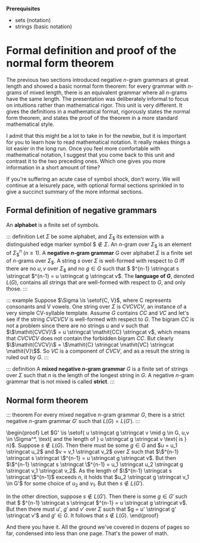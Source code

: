 **Prerequisites**

- sets (notation)
- strings (basic notation)

# Formal definition and proof of the normal form theorem

The previous two sections introduced negative $n$-gram grammars at great length and showed a basic normal form theorem: for every grammar with $n$-grams of mixed length, there is an equivalent grammar where all $n$-grams have the same length.
The presentation was deliberately informal to focus on intuitions rather than mathematical rigor.
This unit is very different.
It gives the definitions in a mathematical format, rigorously states the normal form theorem, and states the proof of the theorem in a more standard mathematical style.

I admit that this might be a lot to take in for the newbie, but it is important for you to learn how to read mathematical notation.
It really makes things a lot easier in the long run.
Once you feel more comfortable with mathematical notation, I suggest that you come back to this unit and contrast it to the two preceding ones.
Which one gives you more information in a short amount of time?

If you're suffering an acute case of symbol shock, don't worry.
We will continue at a leisurely pace, with optional formal sections sprinkled in to give a succinct summary of the more informal sections.

## Formal definition of negative grammars

An **alphabet** is a finite set of symbols.

::: definition
Let $\Sigma$ be some alphabet, and $\Sigma_\$$ its extension with a distinguished edge marker symbol $\$ \notin \Sigma$.
An $n$-gram over $\Sigma_\$$ is an element of $\Sigma_\$^n$ ($n \geq 1$).
A **negative $n$-gram grammar** $G$ over alphabet $\Sigma$ is a finite set of $n$-grams over $\Sigma_\$$.
A string $s$ over $\Sigma$ is well-formed with respect to $G$ iff there are no $u, v$ over $\Sigma_\$$ and no $g \in G$ such that
$ \$^{n-1} \stringcat s \stringcat \$^{n-1} = u \stringcat g \stringcat v$.
The **language of $G$**, denoted $L(G)$, contains all strings that are well-formed with respect to $G$, and only those.
:::

::: example
Suppose $\Sigma \is \setof{C, V}$, where C represents consonants and V vowels.
One string over $\Sigma$ is $\mathit{CVCVCV}$, an instance of a very simple CV-syllable template.
Assume $G$ contains $\mathit{CC}$ and $\mathit{VC}$ and let's see if the string $\mathit{CVCVCV}$ is well-formed with respect to $G$.
The bigram $\mathit{CC}$ is not a problem since there are no strings $u$ and $v$ such that $\$\mathit{CVCV}\$ = u \stringcat \mathit{CC} \stringcat v$, which means that $\mathit{CVCVCV}$ does not contain the forbidden bigram $\mathit{CC}$.
But clearly $\$\mathit{CVCV}\$ = \$\mathit{C} \stringcat \mathit{VC} \stringcat \mathit{V}\$$.
So $\mathit{VC}$ is a component of $\mathit{CVCV}$, and as a result the string is ruled out by $G$.
:::

::: definition
A **mixed negative $n$-gram grammar** $G$ is a finite set of strings over $\Sigma$ such that $n$ is the length of the longest string in $G$.
A negative $n$-gram grammar that is not mixed is called **strict**.
:::

## Normal form theorem

::: theorem
For every mixed negative $n$-gram grammar $G$, there is a strict negative $n$-gram grammar $G'$ such that $L(G) = L(G')$.
:::

\begin{proof}
Let $G' \is \setof{ u \stringcat g \stringcat v \mid g \in G, u,v \in \Sigma^*, \text{ and the length of } u \stringcat g \stringcat v \text{ is } n}$.
Suppose $s \notin L(G)$.
Then there must be some $g \in G$ and $u = u_1 \stringcat u_2$ and $v = v_1 \stringcat v_2$ over $\Sigma$ such that $\$^{n-1} \stringcat s \stringcat \$^{n-1} = u \stringcat g \stringcat v$.
But then $\$^{n-1} \stringcat s \stringcat \$^{n-1} = u_1 \stringcat u_2 \stringcat g \stringcat v_1 \stringcat v_2$.
As the length of $\$^{n-1} \stringcat s \stringcat \$^{n-1}$ exceeds $n$, it holds that $u_2 \stringcat g \stringcat v_1 \in G'$ for some choice of $u_2$ and $v_1$.
But then $s \notin L(G')$.

In the other direction, suppose $s \notin L(G')$.
Then there is some $g \in G'$ such that $ \$^{n-1} \stringcat s \stringcat \$^{n-1} = u \stringcat g \stringcat v$.
But then there must $u'$, $g'$ and $v'$ over $\Sigma$ such that $g = u' \stringcat g' \stringcat v'$ and $g' \in G$.
It follows that $s \notin L(G)$.
\end{proof}

And there you have it.
All the ground we've covered in dozens of pages so far, condensed into less than one page.
That's the power of math.

